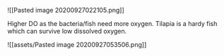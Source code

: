 ![[Pasted image 20200927022105.png]]

Higher DO as the bacteria/fish need more oxygen. Tilapia is a hardy fish which can survive low dissolved oxygen. 

![[assets/Pasted image 20200927053506.png]]